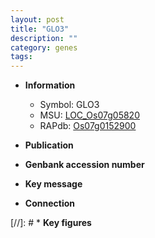 ```yaml
---
layout: post
title: "GLO3"
description: ""
category: genes
tags: 
---
```


* **Information**  
    + Symbol: GLO3  
    + MSU: [LOC_Os07g05820](http://rice.uga.edu/cgi-bin/ORF_infopage.cgi?orf=LOC_Os07g05820)  
    + RAPdb: [Os07g0152900](http://rapdb.dna.affrc.go.jp/viewer/gbrowse_details/irgsp1?name=Os07g0152900)  

* **Publication**  

* **Genbank accession number**  

* **Key message**  

* **Connection**  

[//]: # * **Key figures**  


